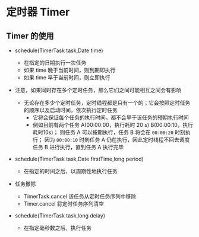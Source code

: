 # 定时器 Timer

## Timer 的使用

* schedule(TimerTask task,Date time)
    * 在指定的日期执行一次任务
    * 如果 time 晚于当前时间，则到期即执行
    * 如果 time 早于当前时间，则立即执行

* 注意，如果同时存在多个定时任务，那么它们之间可能相互之间会有影响
    * 无论存在多少个定时任务，定时线程都是只有一个的；它会按照定时任务的顺序以及启动时间，依次执行定时任务
        * 它将会保证每个任务的执行时间，都不会早于该任务的预期执行时间
        * 例如目前有两个任务 A(00:00:00，执行耗时 20 s) B(00:00:10，执行耗时10s)；
            则任务 A 可以按期执行，任务 B 将会在 `00:00:20` 时刻执行；
            因为 `00:00:10` 时刻任务 A 仍在执行，因此定时线程不回去调度任务 B 进行执行，直到任务 A 执行完毕

* schedule(TimerTask task,Date firstTime,long period)
    * 在指定的时间之后，以周期性地执行任务

* 任务撤除
    * TimerTask.cancel  该任务从定时任务序列中移除
    * Timer.cancel      将定时任务序列清空

* schedule(TimerTask task,long delay)
    * 在指定毫秒数之后，执行任务
